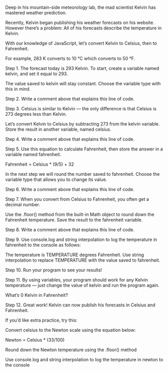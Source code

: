 Deep in his mountain-side meteorology lab, the mad scientist Kelvin has mastered weather prediction.

Recently, Kelvin began publishing his weather forecasts on his website. However there’s a problem: All of his forecasts describe the temperature in Kelvin.

With our knowledge of JavaScript, let’s convert Kelvin to Celsius, then to Fahrenheit.

For example, 283 K converts to 10 °C which converts to 50 °F.

Step 1.
The forecast today is 293 Kelvin. To start, create a variable named kelvin, and set it equal to 293.

The value saved to kelvin will stay constant. Choose the variable type with this in mind.

Step 2.
Write a comment above that explains this line of code.

Step 3.
Celsius is similar to Kelvin — the only difference is that Celsius is 273 degrees less than Kelvin.

Let’s convert Kelvin to Celsius by subtracting 273 from the kelvin variable. Store the result in another variable, named celsius.

Step 4.
Write a comment above that explains this line of code.

Step 5.
Use this equation to calculate Fahrenheit, then store the answer in a variable named fahrenheit.

Fahrenheit = Celsius * (9/5) + 32

In the next step we will round the number saved to fahrenheit. Choose the variable type that allows you to change its value.

Step 6.
Write a comment above that explains this line of code.

Step 7.
When you convert from Celsius to Fahrenheit, you often get a decimal number.

Use the .floor() method from the built-in Math object to round down the Fahrenheit temperature. Save the result to the fahrenheit variable.

Step 8.
Write a comment above that explains this line of code.

Step 9.
Use console.log and string interpolation to log the temperature in fahrenheit to the console as follows:

The temperature is TEMPERATURE degrees Fahrenheit.
Use string interpolation to replace TEMPERATURE with the value saved to fahrenheit.

Step 10.
Run your program to see your results!

Step 11.
By using variables, your program should work for any Kelvin temperature — just change the value of kelvin and run the program again.

What’s 0 Kelvin in Fahrenheit?

Step 12.
Great work! Kelvin can now publish his forecasts in Celsius and Fahrenheit.

If you’d like extra practice, try this:

Convert celsius to the Newton scale using the equation below:

Newton = Celsius * (33/100)

Round down the Newton temperature using the .floor() method

Use console.log and string interpolation to log the temperature in newton to the console